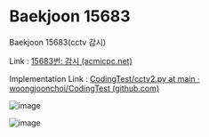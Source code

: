 # Baekjoon 15683



Baekjoon 15683(cctv 감시)

Link : [15683번: 감시 (acmicpc.net)](https://www.acmicpc.net/problem/15683)

Implementation Link : [CodingTest/cctv2.py at main · woongjoonchoi/CodingTest (github.com)](https://github.com/woongjoonchoi/CodingTest/blob/main/Baekjoon/15683/cctv2.py)





![image](https://user-images.githubusercontent.com/50165842/158349303-2da1166c-a1b0-4a2c-a689-25566afc9e4b.png)



![image](https://user-images.githubusercontent.com/50165842/158349698-9e0506cb-8ff3-480d-a254-705805661947.png)